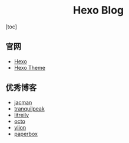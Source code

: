 <h1 align="center">Hexo Blog</h1>

[toc]

## 官网

* [Hexo](https://hexo.io/)
* [Hexo Theme](https://hexo.io/themes/)

## 优秀博客
* [jacman](http://wuchong.me/jacman/)
* [tranquilpeak](https://louisbarranqueiro.github.io/hexo-theme-tranquilpeak/)
* [litreily](https://www.litreily.top/)
* [octo](http://www.breck-mckye.com/)
* [ylion](http://blog.geekaholic.cn/)
* [paperbox](https://www.sun11.me/)

